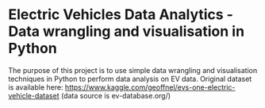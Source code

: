 # Electric Vehicles Data Analytics - Data wrangling and visualisation in Python
The purpose of this project is to use simple data wrangling and visualisation techniques in Python to perform data analysis on EV data.
Original dataset is available here: https://www.kaggle.com/geoffnel/evs-one-electric-vehicle-dataset (data source is ev-database.org/)
